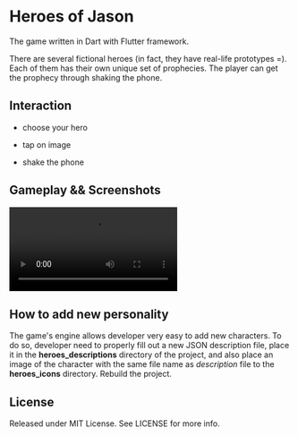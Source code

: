 # Heroes of Jason
The game written in Dart with Flutter framework.

There are several fictional heroes (in fact, they have real-life prototypes =). Each of them has their own unique set of prophecies. The player can get the prophecy through shaking the phone.
## Interaction

- choose your hero

- tap on image

- shake the phone

## Gameplay && Screenshots
![gameplay](./video/gameplay.mp4?raw=true)

## How to add new personality
The game's engine allows developer very easy to add new characters. To do so, developer need to properly fill out a new JSON description file, place it in the **heroes_descriptions** directory of the project, and also place an image of the character with the same file name as *description* file to the **heroes_icons** directory. Rebuild the project.


## License
Released under MIT License. See LICENSE for more info.
